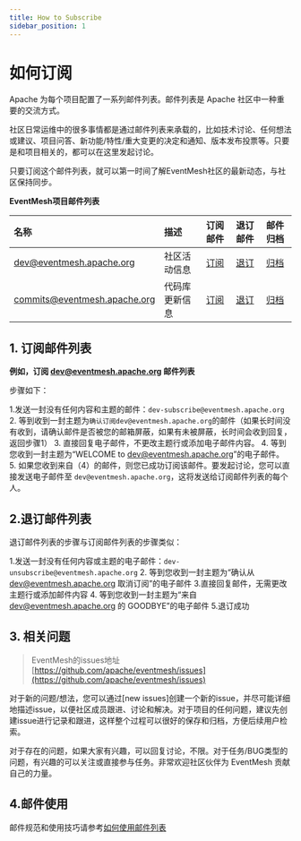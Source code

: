 ```yaml
---
title: How to Subscribe
sidebar_position: 1
---
```


# 如何订阅

Apache 为每个项目配置了一系列邮件列表。邮件列表是 Apache 社区中一种重要的交流方式。

社区日常运维中的很多事情都是通过邮件列表来承载的，比如技术讨论、任何想法或建议、项目问答、新功能/特性/重大变更的决定和通知、版本发布投票等。只要是和项目相关的，都可以在这里发起讨论。

只要订阅这个邮件列表，就可以第一时间了解EventMesh社区的最新动态，与社区保持同步。

**EventMesh项目邮件列表**

|名称|描述|订阅邮件|退订邮件|邮件归档|
|:-----|:--------|:------|:-------|:-----|
| [dev@eventmesh.apache.org](mailto:dev@eventmesh.apache.org) | 社区活动信息 | [订阅](mailto:dev-subscribe@eventmesh.apache.org) | [退订](mailto:dev-unsubscribe@eventmesh.apache.org) | [归档](http://mail-archives.apache.org/mod_mbox/eventmesh-dev) |
| [commits@eventmesh.apache.org](mailto:commits@eventmesh.apache.org) | 代码库更新信息 | [订阅](mailto:commits-subscribe@eventmesh.apache.org) | [退订](mailto:commits-unsubscribe@eventmesh.apache.org) | [归档](http://mail-archives.apache.org/mod_mbox/eventmesh-commits) |

## 1. 订阅邮件列表

**例如，订阅 dev@eventmesh.apache.org 邮件列表**

步骤如下：

  1.发送一封没有任何内容和主题的邮件：`dev-subscribe@eventmesh.apache.org`
  2. 等到收到一封主题为`确认订阅dev@eventmesh.apache.org`的邮件（如果长时间没有收到，请确认邮件是否被您的邮箱屏蔽，如果有未被屏蔽，长时间会收到回复，返回步骤1）
  3. 直接回复电子邮件，不更改主题行或添加电子邮件内容。
  4. 等到您收到一封主题为“WELCOME to dev@eventmesh.apache.org”的电子邮件。
  5. 如果您收到来自（4）的邮件，则您已成功订阅该邮件。要发起讨论，您可以直接发送电子邮件至 `dev@eventmesh.apache.org`，这将发送给订阅邮件列表的每个人。

## 2.退订邮件列表

退订邮件列表的步骤与订阅邮件列表的步骤类似：

1.发送一封没有任何内容或主题的电子邮件：`dev-unsubscribe@eventmesh.apache.org`
2. 等到您收到一封主题为“确认从 dev@eventmesh.apache.org 取消订阅”的电子邮件
3.直接回复邮件，无需更改主题行或添加邮件内容
4. 等到您收到一封主题为“来自 dev@eventmesh.apache.org 的 GOODBYE”的电子邮件
5.退订成功

## 3. 相关问题

> EventMesh的issues地址[https://github.com/apache/eventmesh/issues](https://github.com/apache/eventmesh/issues)

对于新的问题/想法，您可以通过\[new issues\]创建一个新的issue，并尽可能详细地描述issue，以便社区成员跟进、讨论和解决。对于项目的任何问题，建议先创建issue进行记录和跟进，这样整个过程可以很好的保存和归档，方便后续用户检索。

对于存在的问题，如果大家有兴趣，可以回复讨论，不限。对于任务/BUG类型的问题，有兴趣的可以关注或直接参与任务。非常欢迎社区伙伴为 EventMesh 贡献自己的力量。


## 4.邮件使用

邮件规范和使用技巧请参考[如何使用邮件列表](./how-to-use-email.md)
